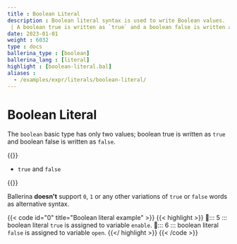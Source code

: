 ```yaml
---
title : Boolean Literal
description : Boolean literal syntax is used to write Boolean values.
 | A boolean true is written as `true` and a boolean false is written as `false`.
date: 2023-01-01
weight : 6032
type : docs
ballerina_type : [boolean]
ballerina_lang : [literal]
highlight : [boolean-literal.bal]
aliases : 
  - /examples/expr/literals/boolean-literal/
---
```


# Boolean Literal

The `boolean` basic type has only two values; boolean true is written as `true` and boolean false is written as `false`.

<!--more-->

{{<md class="syntax">}}

* `true` and `false`

{{</md>}}

Ballerina **doesn't** support `0`, `1` or any other variations of `true` or `false` words as alternative syntax. 

{{< code id="0" title="Boolean literal example" >}}
{{< highlight >}}
📌::: 5 ::: boolean literal `true` is assigned to variable `enable`.
📌::: 6 ::: boolean literal `false` is assigned to variable `open`.
{{</ highlight >}}
{{< /code >}}
